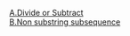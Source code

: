 [A.Divide or Subtract](https://codeforces.com/contest/1451/problem/A) <br/>
[B.Non substring subsequence](https://codeforces.com/contest/1451/problem/B)<br/>

